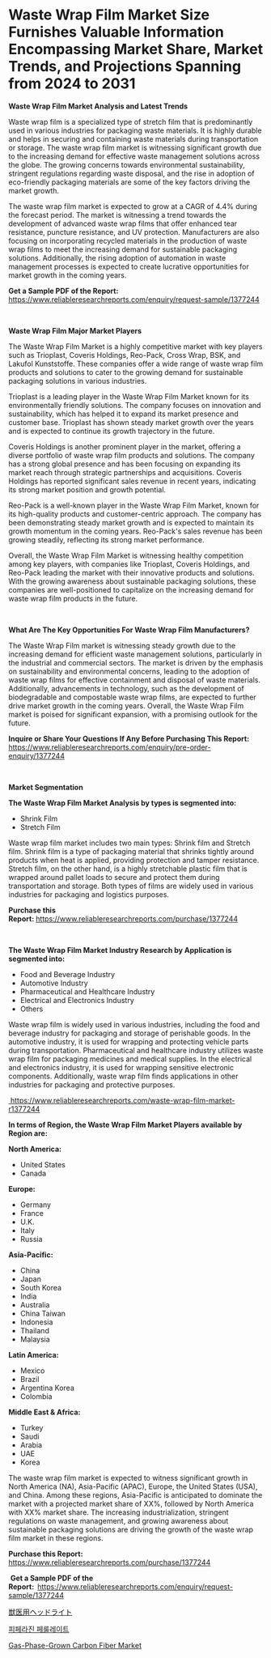 <p><h1>Waste Wrap Film Market Size Furnishes Valuable Information Encompassing Market Share, Market Trends, and Projections Spanning from 2024 to 2031</h1></p><p><strong>Waste Wrap Film Market Analysis and Latest Trends</strong></p>
<p><p>Waste wrap film is a specialized type of stretch film that is predominantly used in various industries for packaging waste materials. It is highly durable and helps in securing and containing waste materials during transportation or storage. The waste wrap film market is witnessing significant growth due to the increasing demand for effective waste management solutions across the globe. The growing concerns towards environmental sustainability, stringent regulations regarding waste disposal, and the rise in adoption of eco-friendly packaging materials are some of the key factors driving the market growth.</p><p>The waste wrap film market is expected to grow at a CAGR of 4.4% during the forecast period. The market is witnessing a trend towards the development of advanced waste wrap films that offer enhanced tear resistance, puncture resistance, and UV protection. Manufacturers are also focusing on incorporating recycled materials in the production of waste wrap films to meet the increasing demand for sustainable packaging solutions. Additionally, the rising adoption of automation in waste management processes is expected to create lucrative opportunities for market growth in the coming years.</p></p>
<p><strong>Get a Sample PDF of the Report:&nbsp;</strong> <a href="https://www.reliableresearchreports.com/enquiry/request-sample/1377244">https://www.reliableresearchreports.com/enquiry/request-sample/1377244</a></p>
<p>&nbsp;</p>
<p><strong>Waste Wrap Film Major Market Players</strong></p>
<p><p>The Waste Wrap Film Market is a highly competitive market with key players such as Trioplast, Coveris Holdings, Reo-Pack, Cross Wrap, BSK, and Lakufol Kunststoffe. These companies offer a wide range of waste wrap film products and solutions to cater to the growing demand for sustainable packaging solutions in various industries.</p><p>Trioplast is a leading player in the Waste Wrap Film Market known for its environmentally friendly solutions. The company focuses on innovation and sustainability, which has helped it to expand its market presence and customer base. Trioplast has shown steady market growth over the years and is expected to continue its growth trajectory in the future.</p><p>Coveris Holdings is another prominent player in the market, offering a diverse portfolio of waste wrap film products and solutions. The company has a strong global presence and has been focusing on expanding its market reach through strategic partnerships and acquisitions. Coveris Holdings has reported significant sales revenue in recent years, indicating its strong market position and growth potential.</p><p>Reo-Pack is a well-known player in the Waste Wrap Film Market, known for its high-quality products and customer-centric approach. The company has been demonstrating steady market growth and is expected to maintain its growth momentum in the coming years. Reo-Pack's sales revenue has been growing steadily, reflecting its strong market performance.</p><p>Overall, the Waste Wrap Film Market is witnessing healthy competition among key players, with companies like Trioplast, Coveris Holdings, and Reo-Pack leading the market with their innovative products and solutions. With the growing awareness about sustainable packaging solutions, these companies are well-positioned to capitalize on the increasing demand for waste wrap film products in the future.</p></p>
<p>&nbsp;</p>
<p><strong>What Are The Key Opportunities For Waste Wrap Film Manufacturers?</strong></p>
<p><p>The Waste Wrap Film market is witnessing steady growth due to the increasing demand for efficient waste management solutions, particularly in the industrial and commercial sectors. The market is driven by the emphasis on sustainability and environmental concerns, leading to the adoption of waste wrap films for effective containment and disposal of waste materials. Additionally, advancements in technology, such as the development of biodegradable and compostable waste wrap films, are expected to further drive market growth in the coming years. Overall, the Waste Wrap Film market is poised for significant expansion, with a promising outlook for the future.</p></p>
<p><strong>Inquire or Share Your Questions If Any Before Purchasing This Report:</strong> <a href="https://www.reliableresearchreports.com/enquiry/pre-order-enquiry/1377244">https://www.reliableresearchreports.com/enquiry/pre-order-enquiry/1377244</a></p>
<p>&nbsp;</p>
<p><strong>Market Segmentation</strong></p>
<p><strong>The Waste Wrap Film Market Analysis by types is segmented into:</strong></p>
<p><ul><li>Shrink Film</li><li>Stretch Film</li></ul></p>
<p><p>Waste wrap film market includes two main types: Shrink film and Stretch film. Shrink film is a type of packaging material that shrinks tightly around products when heat is applied, providing protection and tamper resistance. Stretch film, on the other hand, is a highly stretchable plastic film that is wrapped around pallet loads to secure and protect them during transportation and storage. Both types of films are widely used in various industries for packaging and logistics purposes.</p></p>
<p><strong>Purchase this Report:&nbsp;</strong><a href="https://www.reliableresearchreports.com/purchase/1377244">https://www.reliableresearchreports.com/purchase/1377244</a></p>
<p>&nbsp;</p>
<p><strong>The Waste Wrap Film Market Industry Research by Application is segmented into:</strong></p>
<p><ul><li>Food and Beverage Industry</li><li>Automotive Industry</li><li>Pharmaceutical and Healthcare Industry</li><li>Electrical and Electronics Industry</li><li>Others</li></ul></p>
<p><p>Waste wrap film is widely used in various industries, including the food and beverage industry for packaging and storage of perishable goods. In the automotive industry, it is used for wrapping and protecting vehicle parts during transportation. Pharmaceutical and healthcare industry utilizes waste wrap film for packaging medicines and medical supplies. In the electrical and electronics industry, it is used for wrapping sensitive electronic components. Additionally, waste wrap film finds applications in other industries for packaging and protective purposes.</p></p>
<p><a href="https://www.reliableresearchreports.com/waste-wrap-film-market-r1377244">&nbsp;https://www.reliableresearchreports.com/waste-wrap-film-market-r1377244</a></p>
<p><strong>In terms of Region, the Waste Wrap Film Market Players available by Region are:</strong></p>
<p>
    <p> <strong> North America: </strong>
        <ul>
            <li>United States</li>
            <li>Canada</li>
        </ul>
        </p> 
    <p> <strong> Europe: </strong>
        <ul>
            <li>Germany</li>
            <li>France</li>
            <li>U.K.</li>
            <li>Italy</li>
            <li>Russia</li>
        </ul>
        </p> 
    <p> <strong> Asia-Pacific: </strong>
        <ul>
            <li>China</li>
            <li>Japan</li>
            <li>South Korea</li>
            <li>India</li>
            <li>Australia</li>
            <li>China Taiwan</li>
            <li>Indonesia</li>
            <li>Thailand</li>
            <li>Malaysia</li>
        </ul>
        </p> 
    <p> <strong> Latin America: </strong>
        <ul>
            <li>Mexico</li>
            <li>Brazil</li>
            <li>Argentina Korea</li>
            <li>Colombia</li>
        </ul>
        </p> 
    <p> <strong> Middle East & Africa: </strong>
        <ul>
            <li>Turkey</li>
            <li>Saudi</li>
            <li>Arabia</li>
            <li>UAE</li>
            <li>Korea</li>
        </ul>
    </p>
    </p>
<p><p>The waste wrap film market is expected to witness significant growth in North America (NA), Asia-Pacific (APAC), Europe, the United States (USA), and China. Among these regions, Asia-Pacific is anticipated to dominate the market with a projected market share of XX%, followed by North America with XX% market share. The increasing industrialization, stringent regulations on waste management, and growing awareness about sustainable packaging solutions are driving the growth of the waste wrap film market in these regions.</p></p>
<p><strong>Purchase this Report: </strong><a href="https://www.reliableresearchreports.com/purchase/1377244">https://www.reliableresearchreports.com/purchase/1377244</a></p>
<p>&nbsp;<strong>Get a Sample PDF of the Report:&nbsp;&nbsp;</strong><a href="https://www.reliableresearchreports.com/enquiry/request-sample/1377244">https://www.reliableresearchreports.com/enquiry/request-sample/1377244</a></p>
<p><strong></strong></p>
<p><p><a href="https://github.com/mohamedbakry57/Market-Research-Report-List-5/blob/main/4315690185857.md">獣医用ヘッドライト</a></p><p><a href="https://github.com/laholand/Market-Research-Report-List-5/blob/main/72554371203.md">피페라진 페룰레이트</a></p><p><a href="https://github.com/ChiragRp1/Market-Research-Report-List-5/blob/main/gas-phase-grown-carbon-fiber-market.md">Gas-Phase-Grown Carbon Fiber Market</a></p></p>